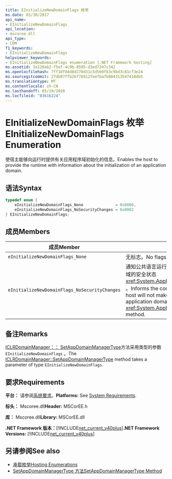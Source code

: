 ```yaml
---
title: EInitializeNewDomainFlags 枚举
ms.date: 03/30/2017
api_name:
- EInitializeNewDomainFlags
api_location:
- mscoree.dll
api_type:
- COM
f1_keywords:
- EInitializeNewDomainFlags
helpviewer_keywords:
- EInitializeNewDomainFlags enumeration [.NET Framework hosting]
ms.assetid: 3a120ab2-f5ef-4c9b-8595-d3ed7247c342
ms.openlocfilehash: 7ff10f84d8d270d31c5d560fb3c9bd3c81cf3e24
ms.sourcegitcommit: 27db07ffb26f76912feefba7b884313547410db5
ms.translationtype: MT
ms.contentlocale: zh-CN
ms.lasthandoff: 05/19/2020
ms.locfileid: "83616224"
---
```

# <a name="einitializenewdomainflags-enumeration"></a><span data-ttu-id="16050-102">EInitializeNewDomainFlags 枚举</span><span class="sxs-lookup"><span data-stu-id="16050-102">EInitializeNewDomainFlags Enumeration</span></span>
<span data-ttu-id="16050-103">使宿主能够向运行时提供有关应用程序域初始化的信息。</span><span class="sxs-lookup"><span data-stu-id="16050-103">Enables the host to provide the runtime with information about the initialization of an application domain.</span></span>  
  
## <a name="syntax"></a><span data-ttu-id="16050-104">语法</span><span class="sxs-lookup"><span data-stu-id="16050-104">Syntax</span></span>  
  
```cpp  
typedef enum {  
    eInitializeNewDomainFlags_None              = 0x0000,  
    eInitializeNewDomainFlags_NoSecurityChanges = 0x0002  
} EInitializeNewDomainFlags;  
```  
  
## <a name="members"></a><span data-ttu-id="16050-105">成员</span><span class="sxs-lookup"><span data-stu-id="16050-105">Members</span></span>  
  
|<span data-ttu-id="16050-106">成员</span><span class="sxs-lookup"><span data-stu-id="16050-106">Member</span></span>|<span data-ttu-id="16050-107">描述</span><span class="sxs-lookup"><span data-stu-id="16050-107">Description</span></span>|  
|------------|-----------------|  
|`eInitializeNewDomainFlags_None`|<span data-ttu-id="16050-108">无标志。</span><span class="sxs-lookup"><span data-stu-id="16050-108">No flags.</span></span>|  
|`eInitializeNewDomainFlags_NoSecurityChanges`|<span data-ttu-id="16050-109">通知公共语言运行时（CLR）宿主不会在方法中更改应用程序域的安全状态 <xref:System.AppDomainManager.InitializeNewDomain%2A> 。</span><span class="sxs-lookup"><span data-stu-id="16050-109">Informs the common language runtime (CLR) that the host will not make changes to the security state of the application domain in the <xref:System.AppDomainManager.InitializeNewDomain%2A> method.</span></span>|  
  
## <a name="remarks"></a><span data-ttu-id="16050-110">备注</span><span class="sxs-lookup"><span data-stu-id="16050-110">Remarks</span></span>  
 <span data-ttu-id="16050-111">[ICLRDomainManager：： SetAppDomainManagerType](iclrdomainmanager-setappdomainmanagertype-method.md)方法采用类型的参数 `EInitializeNewDomainFlags` 。</span><span class="sxs-lookup"><span data-stu-id="16050-111">The [ICLRDomainManager::SetAppDomainManagerType](iclrdomainmanager-setappdomainmanagertype-method.md) method takes a parameter of type `EInitializeNewDomainFlags`.</span></span>  
  
## <a name="requirements"></a><span data-ttu-id="16050-112">要求</span><span class="sxs-lookup"><span data-stu-id="16050-112">Requirements</span></span>  
 <span data-ttu-id="16050-113">**平台：** 请参阅[系统要求](../../get-started/system-requirements.md)。</span><span class="sxs-lookup"><span data-stu-id="16050-113">**Platforms:** See [System Requirements](../../get-started/system-requirements.md).</span></span>  
  
 <span data-ttu-id="16050-114">**标头：** Mscoree.dll</span><span class="sxs-lookup"><span data-stu-id="16050-114">**Header:** MSCorEE.h</span></span>  
  
 <span data-ttu-id="16050-115">**库：** Mscoree.dll</span><span class="sxs-lookup"><span data-stu-id="16050-115">**Library:** MSCorEE.dll</span></span>  
  
 <span data-ttu-id="16050-116">**.NET Framework 版本：**[!INCLUDE[net_current_v40plus](../../../../includes/net-current-v40plus-md.md)]</span><span class="sxs-lookup"><span data-stu-id="16050-116">**.NET Framework Versions:** [!INCLUDE[net_current_v40plus](../../../../includes/net-current-v40plus-md.md)]</span></span>  
  
## <a name="see-also"></a><span data-ttu-id="16050-117">另请参阅</span><span class="sxs-lookup"><span data-stu-id="16050-117">See also</span></span>

- [<span data-ttu-id="16050-118">承载枚举</span><span class="sxs-lookup"><span data-stu-id="16050-118">Hosting Enumerations</span></span>](hosting-enumerations.md)
- [<span data-ttu-id="16050-119">SetAppDomainManagerType 方法</span><span class="sxs-lookup"><span data-stu-id="16050-119">SetAppDomainManagerType Method</span></span>](iclrdomainmanager-setappdomainmanagertype-method.md)
